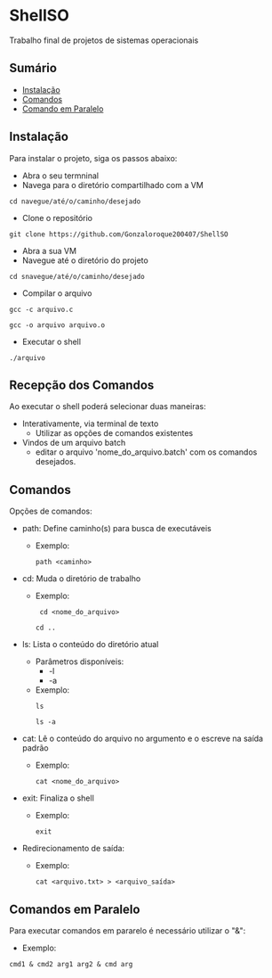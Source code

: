 # ShellSO
Trabalho final de projetos de sistemas operacionais

## Sumário

- [Instalação](#instalação)
- [Comandos](#comandos)
- [Comando em Paralelo](#comandos-em-paralelo)
## Instalação

Para instalar o projeto, siga os passos abaixo:

- Abra o seu termninal
- Navega para o diretório compartilhado com a VM
```
cd navegue/até/o/caminho/desejado
```
- Clone o repositório
```
git clone https://github.com/Gonzaloroque200407/ShellSO
```
- Abra a sua VM
- Navegue até o diretório do projeto
```
cd snavegue/até/o/caminho/desejado
```

- Compilar o arquivo
```
gcc -c arquivo.c
```
```
gcc -o arquivo arquivo.o
```
- Executar o shell
```
./arquivo
```
## Recepção dos Comandos 

Ao executar o shell poderá selecionar duas maneiras:
  - Interativamente, via terminal de texto
    - Utilizar as opções de comandos existentes
  - Vindos de um arquivo batch
    - editar o arquivo 'nome_do_arquivo.batch' com os comandos desejados.
## Comandos

Opções de comandos:

- path: Define caminho(s) para busca de executáveis
  - Exemplo:
    ```
    path <caminho>
    ```
- cd: Muda o diretório de trabalho
  - Exemplo:
    ```
     cd <nome_do_arquivo>
    ```
    
    ```
    cd ..
    ```
- ls: Lista o conteúdo do diretório atual
  - Parâmetros disponíveis:
    - -l
    - -a
  - Exemplo:
    ```
    ls
    ```
    ```
    ls -a
    ```
- cat: Lê o conteúdo do arquivo no argumento e o escreve na saída padrão
  - Exemplo:
    ```
    cat <nome_do_arquivo>
    ```

- exit: Finaliza o shell
  - Exemplo:
    ```
    exit
    ```
- Redirecionamento de saída: 
  - Exemplo:
    ```
    cat <arquivo.txt> > <arquivo_saída>
    ```
 
## Comandos em Paralelo

Para executar comandos em pararelo é necessário utilizar o "&":
  - Exemplo:
  ```
  cmd1 & cmd2 arg1 arg2 & cmd arg
  ```
